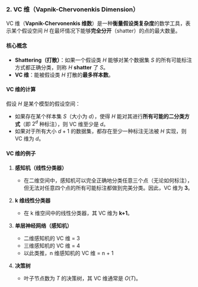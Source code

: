 
### **2. VC 维（Vapnik-Chervonenkis Dimension）**
VC 维（**Vapnik-Chervonenkis 维数**）是一种**衡量假设类复杂度**的数学工具，表示某个假设空间 $H$ 在最坏情况下能够**完全分开**（shatter）的点的最大数量。

#### **核心概念**
- **Shattering（打散）**：如果一个假设类 $H$ 能够对某个数据集 $S$ 的所有可能标注方式都正确分类，则称 $H$ **shatter** 了 $S$。
- **VC 维**：能被假设类 $H$ 打散的**最多样本数**。

#### **VC 维的计算**
假设 $H$ 是某个模型的假设空间：
- 如果存在某个样本集 $S$（大小为 $d$），使得 $H$ 能对其进行**所有可能的二分类方式**（即 $2^d$ 种标注），则 VC 维至少是 $d$。
- 如果对于所有大小 $d+1$ 的数据集，都存在至少一种标注无法被 $H$ 实现，则 VC 维为 $d$。

#### **VC 维的例子**
1. **感知机（线性分类器）**
   - 在二维空间中，感知机可以完全正确地分类任意三个点（无论如何标注），但无法对任意四个点的所有可能标注都做到完美分类。因此，VC 维为 **3**。
   
2. **k 维线性分类器**
   - 在 k 维空间中的线性分类器，其 VC 维为 **k+1**。

3. **单层神经网络（感知机）**
   - 二维感知机的 VC 维 = 3
   - 三维感知机的 VC 维 = 4
   - 以此类推，n 维感知机的 VC 维 = n + 1

4. **决策树**
   - 叶子节点数为 $T$ 的决策树，其 VC 维通常是 $O(T)$。

